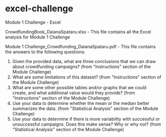 # excel-challenge
Module 1 Challenge - Excel

CrowdfundingBook_DaianaSpataru.xlsx - This file contains all the Excel analysis for Module 1 Challenge

Module 1 Challenge_Crowdfunding_DaianaSpataru.pdf - This file contains the answers to the following questions:
1. Given the provided data, what are three conclusions that we can draw about crowdfunding campaigns? (from "Instructions" section of the Module Challenge)
2. What are some limitations of this dataset? (from "Instructions" section of the Module Challenge)
3. What are some other possible tables and/or graphs that we could create, and what additional value would they provide? (from "Instructions" section of the Module Challenge)
4. Use your data to determine whether the mean or the median better summarizes the data. (from "Statistical Analysis" section of the Module Challenge)
5. Use your data to determine if there is more variability with successful or unsuccessful campaigns. Does this make sense? Why or why not? (from "Statistical Analysis" section of the Module Challenge)
 
